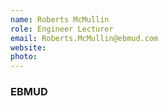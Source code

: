 ```yaml
---
name: Roberts McMullin 
role: Engineer Lecturer
email: Roberts.McMullin@ebmud.com
website: 
photo: 
---
```

### EBMUD